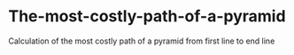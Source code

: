 # The-most-costly-path-of-a-pyramid
Calculation of the most costly path of a pyramid from first line to end line
